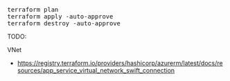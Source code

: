 <pre>
terraform plan 
terraform apply -auto-approve
terraform destroy -auto-approve
</pre>

TODO:

VNet
- https://registry.terraform.io/providers/hashicorp/azurerm/latest/docs/resources/app_service_virtual_network_swift_connection
